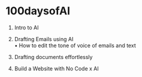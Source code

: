 # 100daysofAI

1. Intro to AI
2. Drafting Emails using AI  
      • How to edit the tone of voice of emails and text  

3. Drafting documents effortlessly

4. Build a Website with No Code x AI
